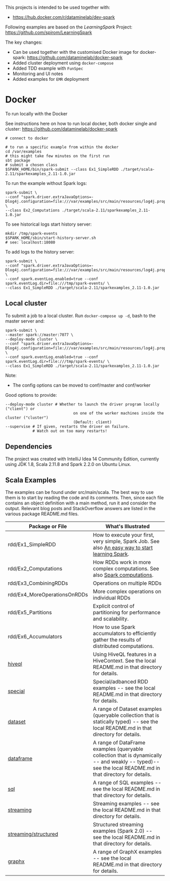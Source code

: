 
This projects is intended to be used together with:
* https://hub.docker.com/r/dataminelab/dev-spark

Following examples are based on the _LearningSpark_ Project:
https://github.com/spirom/LearningSpark

The key changes:
* Can be used together with the customised Docker image for docker-spark: https://github.com/dataminelab/docker-spark
* Added cluster deployment using `docker-compose`
* Added TDD example with `FunSpec`
* Monitoring and UI notes
* Added examples for `EMR` deployment

# Docker

To run locally with the Docker

See instructions here on how to run local docker, both docker single and cluster:
https://github.com/dataminelab/docker-spark

```
# connect to docker

# to run a specific example from within the docker
cd /var/examples
# this might take few minutes on the first run
sbt package
# submit a chosen class
$SPARK_HOME/bin/spark-submit --class Ex1_SimpleRDD ./target/scala-2.11/sparkexamples_2.11-1.0.jar
```

To run the example without Spark logs:
```
spark-submit \
--conf "spark.driver.extraJavaOptions=-Dlog4j.configuration=file:///var/examples/src/main/resources/log4j.properties" \
--class Ex2_Computations ./target/scala-2.11/sparkexamples_2.11-1.0.jar
```

To see historical logs start history server:
```
mkdir /tmp/spark-events
$SPARK_HOME/sbin/start-history-server.sh
# see: localhost:18080
```

To add logs to the history server:
```
spark-submit \
--conf "spark.driver.extraJavaOptions=-Dlog4j.configuration=file:///var/examples/src/main/resources/log4j.properties" \
--conf spark.eventLog.enabled=true --conf spark.eventLog.dir=file:///tmp/spark-events/ \
--class Ex1_SimpleRDD ./target/scala-2.11/sparkexamples_2.11-1.0.jar
```

## Local cluster

To submit a job to a local cluster. Run `docker-compose up -d`, bash to the master server and:

```
spark-submit \
--master spark://master:7077 \
--deploy-mode cluster \
--conf "spark.driver.extraJavaOptions=-Dlog4j.configuration=file:///var/examples/src/main/resources/log4j.properties" \
--conf spark.eventLog.enabled=true --conf spark.eventLog.dir=file:///tmp/spark-events/ \
--class Ex1_SimpleRDD ./target/scala-2.11/sparkexamples_2.11-1.0.jar
```

Note:
* The config options can be moved to conf/master and conf/worker 

Good options to provide:
```
--deploy-mode cluster # Whether to launch the driver program locally ("client") or
                              on one of the worker machines inside the cluster ("cluster")
                              (Default: client)
--supervise # If given, restarts the driver on failure.
            # Watch out on too many restarts!
```

## Dependencies

The project was created with IntelliJ Idea 14 Community Edition,
currently using JDK 1.8, Scala 2.11.8 and Spark 2.2.0 on Ubuntu Linux.


## Scala Examples

The examples can be found under src/main/scala. The best way to use them is to start by reading the code and its comments. Then, since each file contains an object definition with a main method, run it and consider the output. Relevant blog posts and StackOverflow answers are listed in the various package README.md files.

| Package or File                  | What's Illustrated    |
|---------------------------------|-----------------------|
|          rdd/Ex1_SimpleRDD         | How to execute your first, very simple, Spark Job. See also [An easy way to start learning Spark](http://www.river-of-bytes.com/2014/11/an-easy-way-to-start-learning-spark.html).
|          rdd/Ex2_Computations      | How RDDs work in more complex computations. See also [Spark computations](http://www.river-of-bytes.com/2014/11/spark-computations.html). |
|          rdd/Ex3_CombiningRDDs     | Operations on multiple RDDs |
|          rdd/Ex4_MoreOperationsOnRDDs | More complex operations on individual RDDs |
|          rdd/Ex5_Partitions        | Explicit control of partitioning for performance and scalability. |
|          rdd/Ex6_Accumulators | How to use Spark accumulators to efficiently gather the results of distributed computations. |
| [hiveql](src/main/scala/hiveql)  | Using HiveQL features in a HiveContext. See the local README.md in that directory for details. |
| [special](src/main/scala/special) | Special/adbanced RDD examples -- see the local README.md in that directory for details. |
| [dataset](src/main/scala/dataset) | A range of Dataset examples (queryable collection that is statically typed) -- see the local README.md in that directory for details. |
| [dataframe](src/main/scala/dataframe) | A range of DataFrame examples (queryable collection that is dynamically -- and weakly -- typed)-- see the local README.md in that directory for details. |
| [sql](src/main/scala/sql) | A range of SQL examples -- see the local README.md in that directory for details.  |
| [streaming](src/main/scala/streaming) | Streaming examples -- see the local README.md in that directory for details.  |
| [streaming/structured](src/main/scala/streaming/structured) | Structured streaming examples (Spark 2.0) -- see the local README.md in that directory for details.  |
| [graphx](src/main/scala/graphx) | A range of GraphX examples -- see the local README.md in that directory for details. |

